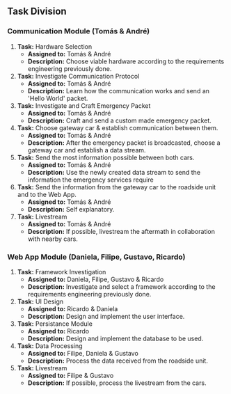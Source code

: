 ## Task Division
### Communication Module (Tomás & André)

1. **Task:** Hardware Selection 
    * **Assigned to:** Tomás & André
    * **Description:** Choose viable hardware according to the requirements engineering previously done.
2. **Task:** Investigate Communication Protocol 
    * **Assigned to:** Tomás & André
    * **Description:** Learn how the communication works and send an 'Hello World' packet.
3. **Task:** Investigate and Craft Emergency Packet
    * **Assigned to:** Tomás & André
    * **Description:** Craft and send a custom made emergency packet.
4. **Task:** Choose gateway car & establish communication between them.
    * **Assigned to:** Tomás & André
    * **Description:** After the emergency packet is broadcasted, choose a gateway car and establish a data stream.
5. **Task:** Send the most information possible between both cars.
    * **Assigned to:** Tomás & André
    * **Description:** Use the newly created data stream to send the information the emergency services require
6. **Task:** Send the information from the gateway car to the roadside unit and to the Web App.
    * **Assigned to:** Tomás & André
    * **Description:** Self explanatory.
7. **Task:** Livestream
    * **Assigned to:** Tomás & André
    * **Description:** If possible, livestream the aftermath in collaboration with nearby cars.

### Web App Module (Daniela, Filipe, Gustavo, Ricardo)
1. **Task:** Framework Investigation
    * **Assigned to:** Daniela, Filipe, Gustavo & Ricardo
    * **Description:** Investigate and select a framework according to the requirements engineering previously done.
2. **Task:** UI Design
    * **Assigned to:** Ricardo & Daniela
    * **Description:** Design and implement the user interface.
3. **Task:** Persistance Module
    * **Assigned to:** Ricardo
    * **Description:** Design and implement the database to be used.
4. **Task:** Data Processing
    * **Assigned to:** Filipe, Daniela & Gustavo
    * **Description:** Process the data received from the roadside unit.
5. **Task:** Livestream
    * **Assigned to:** Filipe & Gustavo
    * **Description:** If possible, process the livestream from the cars.